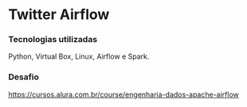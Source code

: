 # Twitter Airflow

### Tecnologias utilizadas
Python, Virtual Box, Linux, Airflow e Spark.

### Desafio
https://cursos.alura.com.br/course/engenharia-dados-apache-airflow
